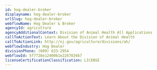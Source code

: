 ```yaml
---
id: hog-dealer-broker
displayname: hog-dealer-broker
urlSlug: hog-dealer-broker
webflowName: Hog Dealer & Broker
agencyId: agriculture
agencyAdditionalContext: Division of Animal Health All Applications
callToActionText: Learn About the Division of Animal Health
callToActionLink: http://nj.gov/agriculture/divisions/ah/
webflowIndustry: Hog Dealer
divisionPhone: (609) 633-2954
webflowId: 5f7728e1240061e2267834b7
licenseCertificationClassification: LICENSE
---
```

